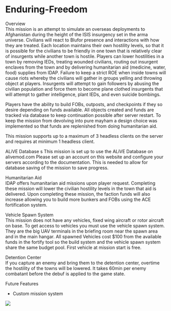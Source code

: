 # Enduring-Freedom
Overview  
This mission is an attempt to simulate an overseas deployments to Afghanistan during the height of the ISIS insurgency set in the arma universe. Civilians will react to Blufor presence and interactions with how they are treated. Each location maintains their own hostility levels, so that it is possible for the civilians to be friendly in one town that is relatively clear of insurgents while another town is hostile. Players can lower hostilities in a town by removing IEDs, treating wounded civilians, routing out insurgent enclaves from the town and by delivering humanitarian aid (medicine, water, food) supplies from IDAP. Failure to keep a strict ROE when inside towns will cause riots whereby the civilians will gather in groups yelling and throwing object at players. Insurgents will attempt to gain followers by abusing the civilian population and force them to become plane clothed insurgents that will attempt to gather intelligence, plant IEDs, and even suicide bombings.

Players have the ability to build FOBs, outposts, and checkpoints if they so desire depending on funds available. All objects created and funds are tracked via database to keep continuation possible after server restart. To keep the mission from devolving into pure mayham a design choice was implemented so that funds are replenished from doing humanitarian aid.

This mission supports up to a maximum of 3 headless clients on the server and requires at minimum 1 headless client.

ALiVE Database  s
This mission is set up to use the ALiVE Database on alivemod.com
Please set up an account on this website and configure your servers according to the documentation. This is needed to allow for database saving of the mission to save progress.

Humanitarian Aid  
IDAP offers humanitarian aid missions upon player request. Completing these mission will lower the civilian hostility levels in the town that aid is delivered. Upon completing these mission, the faction funds will also increase allowing you to build more bunkers and FOBs using the ACE fortification system.

Vehicle Spawn System  
This mission does not have any vehicles, fixed wing aircraft or rotor aircraft on base. To get access to vehicles you must use the vehicle spawn system. They are the big UAV terminals in the briefing room near the spawn area and in the main hangar. All spawned Vehicles cost $100 from the available funds in the fortify tool so the build system and the vehicle spawn system share the same budget pool. First vehicle at mission start is free.

Detention Center  
If you capture an enemy and bring them to the detention center, overtime the hostility of the towns will be lowered. It takes 60min per enemy combatant before the debuf is applied to the game state.

Future Features  
* Custom mission system

![](../master/AirBase.png)
